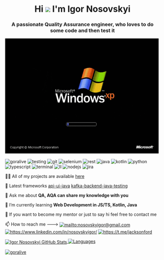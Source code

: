 <!--
Here are some ideas to get you started:

- 🔭 I’m currently working on ...
- 🌱 I’m currently learning ...
- 👯 I’m looking to collaborate on ...
- 🤔 I’m looking for help with ...
- 💬 Ask me about ...
- 📫 How to reach me: ...
- 😄 Pronouns: ...
- ⚡ Fun fact: ...
-->

<h1 align="center">Hi 
<img src="https://camo.githubusercontent.com/35d3d11359a49bf12aebb834cc13fd81b95eff4e/68747470733a2f2f6d656469612e67697068792e636f6d2f6d656469612f6876524a434c467a6361737252346961377a2f67697068792e676966" width="35px" data-canonical-src="https://media.giphy.com/media/hvRJCLFzcasrR4ia7z/giphy.gif" style="max-width:100%;"> I'm Igor Nosovskyi 
</h1>

<h3 align="center">A passionate Quality Assurance engineer, who loves to do some code and then test it</h3>

![If you never try, you will never know](https://github.com/Goralive/Goralive/blob/master/gifs/T7Kv.gif)

<p align="left">
<img src="https://komarev.com/ghpvc/?username=goralive" alt="goralive" />
  <img src="https://img.icons8.com/color/48/000000/bug.png" alt="testing"  width="25" height="25" /> 
  <img src="https://img.icons8.com/color/48/000000/git.png" alt="git" width="25" height="25"/> 
  <img src="https://img.icons8.com/color/48/000000/selenium-test-automation.png" alt="selenium" width="25" height="25"/>
  <img src="https://img.icons8.com/color/48/000000/api-settings.png" alt="rest" width="25" height="25"/>
  <img src="https://img.icons8.com/color/48/000000/java-coffee-cup-logo.png" alt="java" width="25" height="25"/>
    <img src="https://img.icons8.com/color/48/000000/kotlin.png" alt="kotlin" width="25" height="25"/>
    <img src="https://img.icons8.com/color/48/000000/python.png" alt="python" width="25" height="25"/>
  <img src="https://img.icons8.com/color/48/000000/typescript.png" alt="typescript" width="25" height="25"/> 
  <img src="https://img.icons8.com/color/48/000000/code.png" alt="terminal" width="25" height="25"/> 
  <img src="https://img.icons8.com/color/48/000000/intellij-idea.png" alt="II" width="25" height="25"/> 
  <img src="https://img.icons8.com/color/48/000000/nodejs.png" alt="nodejs" width="25" height="25"/> 
  <img src="https://img.icons8.com/color/48/000000/jira.png" alt="jira" width="25" height="25"/>
  </p>

👨‍💻 All of my projects are available [here](https://github.com/goralive?tab=repositories)

🔨 Latest frameworks [api-ui-java](https://github.com/Goralive/api-testing-framework) [kafka-backend-java-testing](https://github.com/Goralive/backend-gradle-kafka-java)

💬 Ask me about **QA, AQA can share my knowledge with you**

🌱 I’m currently learning **Web Development in JS/TS, Kotlin, Java**

👋 If you want to become my mentor or just to say hi feel free to contact me

<p align="left"> 📫 How to reach me --->   
<a href="mailto:nosovskyigor@gmail.com" target="blank"><img align="center" src="https://cdn.jsdelivr.net/npm/simple-icons@3.0.1/icons/gmail.svg" alt="mailto:nosovskyigor@gmail.com" height="20" width="20" /></a>
<a href="https://www.linkedin.com/in/nosovskyigor/" target="blank"><img align="center" src="https://cdn.jsdelivr.net/npm/simple-icons@3.0.1/icons/linkedin.svg" alt="https://www.linkedin.com/in/nosovskyigor/" height="20" width="20" /></a>
<a href="https://t.me/jacksonford" target="blank"><img align="center" src="https://cdn.jsdelivr.net/npm/simple-icons@3.0.1/icons/telegram.svg" alt="https://t.me/jacksonford" height="20" width="20" /></a>
</p>

<a target="_blank" href="https://github.com/goralive"> 
<img alt="Igor Nosovskyi GitHub Stats" align="center" src="https://github-readme-stats.vercel.app/api?username=goralive&show_icons=true&count_private=true&theme=nord&hide_border=true&hide_rank=true" />
</a>
<a target="_blank" href="https://github.com/goralive?tab=repositories"> 
<img alt='Languages' align='top' src='https://github-readme-stats.vercel.app/api/top-langs/?username=goralive&theme=nord&layout=compact&hide_border=true'
</a>

<p><img align="center" src="https://github-readme-streak-stats.herokuapp.com?user=goralive&theme=nord&date_format=j%20M%5B%20Y%5D&fire=FF7F50" alt="goralive"/></p>
